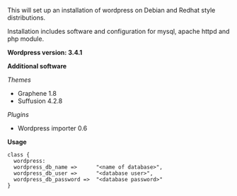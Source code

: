 This will set up an installation of wordpress on Debian and Redhat style distributions.

Installation includes software and configuration for mysql, apache httpd and php module.

__Wordpress version: 3.4.1__

__Additional software__

_Themes_
* Graphene 1.8
* Suffusion 4.2.8

_Plugins_
* Wordpress importer 0.6

__Usage__

    class {
      wordpress:
      wordpress_db_name =>      "<name of database>",
      wordpress_db_user =>      "<database user>",
      wordpress_db_password =>  "<database password>"
    }

